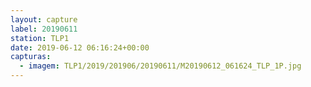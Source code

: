 ```yaml
---
layout: capture
label: 20190611
station: TLP1
date: 2019-06-12 06:16:24+00:00
capturas:
  - imagem: TLP1/2019/201906/20190611/M20190612_061624_TLP_1P.jpg
---
```

